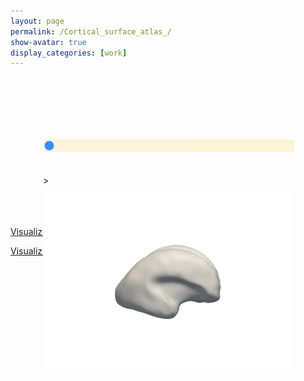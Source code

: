 ```yaml
---
layout: page
permalink: /Cortical_surface_atlas_/
show-avatar: true
display_categories: [work]
---
```

<html>
<style> 
.rangeslider {
  width: 400px;
  margin: 0 auto;
}
.myslider {
  -webkit-appearance: none;
  background: #FCF3CF;
  width: 100%;
  height: 20px;
  opacity: 0.8;
  margin-top: 100px;
}
 .slider::-webkit-slider-thumb {
  -webkit-appearance: none;
  appearance: none;
  width: 23px;
  height: 24px;
  border: 0;
  cursor: pointer;
}
.slider::-moz-range-thumb {
  width: 23px;
  height: 25px;
  border: 0;
  cursor: pointer;
} 
.myslider:hover {
  opacity: 1;
}
.image {
  position: relative;
  width: 400px;
  margin: 0 auto;
}
.image>img {
  position: absolute;
  display: none;
}
.image>img.visible,
.image>img:first-child {
  display: block;
}
.sliderOutput>div {
  margin: 5px;
  width: 120px;
  display: inline-block;
  vertical-align: top;
  text-align: center;
}
.sliderOutput h6,
.sliderOutput p {
  margin: 5px;
}
</style> 
<body>
<div class="rangeslider">
    <input type="range" min="20.00" max="21.00" step="0.1" value="0.1" class="myslider" id="sliderRange">
</div>

<br>
<br>
<div class="image mt-10 mb-10" id="sliderImages">>
    <img src="/assets/atlas/inner_cortical_surface/GeodesicRegression__GeodesicFlow__img__component_0__tp_0__age_20.00_smooth_300_.png">
    <img src="/assets/atlas/inner_cortical_surface/GeodesicRegression__GeodesicFlow__img__component_0__tp_1__age_20.10_smooth_300_.png">
    <img src="/assets/atlas/inner_cortical_surface/GeodesicRegression__GeodesicFlow__img__component_0__tp_2__age_20.20_smooth_300_.png">
    <img src="/assets/atlas/inner_cortical_surface/GeodesicRegression__GeodesicFlow__img__component_0__tp_3__age_20.30_smooth_300_.png">
    <img src="/assets/atlas/inner_cortical_surface/GeodesicRegression__GeodesicFlow__img__component_0__tp_4__age_20.40_smooth_300_.png">
    <img src="/assets/atlas/inner_cortical_surface/GeodesicRegression__GeodesicFlow__img__component_0__tp_5__age_20.50_smooth_300_.png">
    <img src="/assets/atlas/inner_cortical_surface/GeodesicRegression__GeodesicFlow__img__component_0__tp_6__age_20.60_smooth_300_.png">
    <img src="/assets/atlas/inner_cortical_surface/GeodesicRegression__GeodesicFlow__img__component_0__tp_7__age_20.70_smooth_300_.png">
    <img src="/assets/atlas/inner_cortical_surface/GeodesicRegression__GeodesicFlow__img__component_0__tp_8__age_20.80_smooth_300_.png">
    <img src="/assets/atlas/inner_cortical_surface/GeodesicRegression__GeodesicFlow__img__component_0__tp_9__age_20.90_smooth_300_.png">
    <img src="/assets/atlas/inner_cortical_surface/GeodesicRegression__GeodesicFlow__img__component_0__tp_10__age_21.00_smooth_300_.png">  
</div>
</body>
</html>

<script> 
//  var fs = require('fs');
//var files = fs.readdirSync('/assets/atlas/inner_cortical_surface/');
 // document.getElementById("demo").innerHTML = files; 
 // document.write(files);

//var list = function(files) {
  //for (var prop in files) {
    //document.write(prop);
    //document.getElementById('aaron-family').innerHTML += '<li>' + prop + '</li>';
  //}};

///to write
var slider = document.getElementById("myRange");
var output = document.getElementById("demo");
output.innerHTML = slider.value;

slider.oninput = function() {
output.innerHTML = this.value;}
///end write
  
window.addEventListener('load', function() {

  var rangeslider = document.getElementById("sliderRange");
  var images = document.getElementById("sliderImages");

  rangeslider.addEventListener('input', function() {
    for (var i = 0; i < images.children.length; i++) {
      images.children[i].style.display = 'none';
    }
    i = Number(this.value) - 1;
    images.children[i].style.display = 'block';
  });

});
      
</script> 
<br>
<br>
<br>

<a href="https://kitware.github.io/itk-vtk-viewer/app/?fileToLoad=https://github.com/fleurgaudfernau/fleurgaudfernau.github.io/tree/master/assets/img/sub-sub-035_hole__filled.vtk">Visualize me in 3D online:</a>
  
  <a href="https://kitware.github.io/itk-vtk-viewer/app/?fileToLoad=https://minhaskamal.github.io/DownGit/#/home?url=https://github.com/fleurgaudfernau/fleurgaudfernau.github.io/tree/master/assets/img/sub-sub-035_hole__filled.vtk"> 
Visualize me in 3D online:</a>



